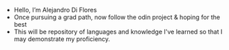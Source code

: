 - Hello, I’m Alejandro Di Flores
- Once pursuing a grad path, now follow the odin project & hoping for the best
- This will be repository of languages and knowledge I've learned so that I may demonstrate my proficiency. 


